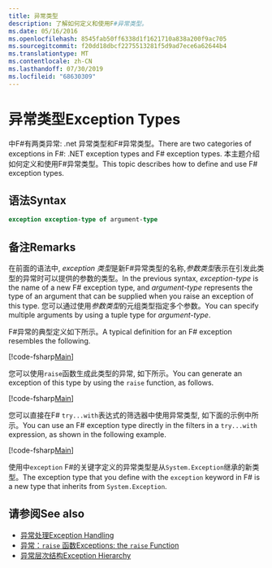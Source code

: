 ```yaml
---
title: 异常类型
description: 了解如何定义和使用F#异常类型。
ms.date: 05/16/2016
ms.openlocfilehash: 8545fab50ff6338d1f1621710a838a200f9ac705
ms.sourcegitcommit: f20dd18dbcf2275513281f5d9ad7ece6a62644b4
ms.translationtype: MT
ms.contentlocale: zh-CN
ms.lasthandoff: 07/30/2019
ms.locfileid: "68630309"
---
```

# <a name="exception-types"></a><span data-ttu-id="42230-103">异常类型</span><span class="sxs-lookup"><span data-stu-id="42230-103">Exception Types</span></span>

<span data-ttu-id="42230-104">中F#有两类异常: .net 异常类型和F#异常类型。</span><span class="sxs-lookup"><span data-stu-id="42230-104">There are two categories of exceptions in F#: .NET exception types and F# exception types.</span></span> <span data-ttu-id="42230-105">本主题介绍如何定义和使用F#异常类型。</span><span class="sxs-lookup"><span data-stu-id="42230-105">This topic describes how to define and use F# exception types.</span></span>

## <a name="syntax"></a><span data-ttu-id="42230-106">语法</span><span class="sxs-lookup"><span data-stu-id="42230-106">Syntax</span></span>

```fsharp
exception exception-type of argument-type
```

## <a name="remarks"></a><span data-ttu-id="42230-107">备注</span><span class="sxs-lookup"><span data-stu-id="42230-107">Remarks</span></span>

<span data-ttu-id="42230-108">在前面的语法中, *exception 类型*是新F#异常类型的名称,*参数类型*表示在引发此类型的异常时可以提供的参数的类型。</span><span class="sxs-lookup"><span data-stu-id="42230-108">In the previous syntax, *exception-type* is the name of a new F# exception type, and *argument-type* represents the type of an argument that can be supplied when you raise an exception of this type.</span></span> <span data-ttu-id="42230-109">您可以通过使用*参数类型*的元组类型指定多个参数。</span><span class="sxs-lookup"><span data-stu-id="42230-109">You can specify multiple arguments by using a tuple type for *argument-type*.</span></span>

<span data-ttu-id="42230-110">F#异常的典型定义如下所示。</span><span class="sxs-lookup"><span data-stu-id="42230-110">A typical definition for an F# exception resembles the following.</span></span>

[!code-fsharp[Main](~/samples/snippets/fsharp/lang-ref-2/snippet5501.fs)]

<span data-ttu-id="42230-111">您可以使用`raise`函数生成此类型的异常, 如下所示。</span><span class="sxs-lookup"><span data-stu-id="42230-111">You can generate an exception of this type by using the `raise` function, as follows.</span></span>

[!code-fsharp[Main](~/samples/snippets/fsharp/lang-ref-2/snippet5502.fs)]

<span data-ttu-id="42230-112">您可以直接在F# `try...with`表达式的筛选器中使用异常类型, 如下面的示例中所示。</span><span class="sxs-lookup"><span data-stu-id="42230-112">You can use an F# exception type directly in the filters in a `try...with` expression, as shown in the following example.</span></span>

[!code-fsharp[Main](~/samples/snippets/fsharp/lang-ref-2/snippet5503.fs)]

<span data-ttu-id="42230-113">使用中`exception` F#的关键字定义的异常类型是从`System.Exception`继承的新类型。</span><span class="sxs-lookup"><span data-stu-id="42230-113">The exception type that you define with the `exception` keyword in F# is a new type that inherits from `System.Exception`.</span></span>

## <a name="see-also"></a><span data-ttu-id="42230-114">请参阅</span><span class="sxs-lookup"><span data-stu-id="42230-114">See also</span></span>

- [<span data-ttu-id="42230-115">异常处理</span><span class="sxs-lookup"><span data-stu-id="42230-115">Exception Handling</span></span>](index.md)
- [<span data-ttu-id="42230-116">异常：`raise` 函数</span><span class="sxs-lookup"><span data-stu-id="42230-116">Exceptions: the `raise` Function</span></span>](the-raise-function.md)
- [<span data-ttu-id="42230-117">异常层次结构</span><span class="sxs-lookup"><span data-stu-id="42230-117">Exception Hierarchy</span></span>](https://msdn.microsoft.com/library/z4c5tckx.aspx)
